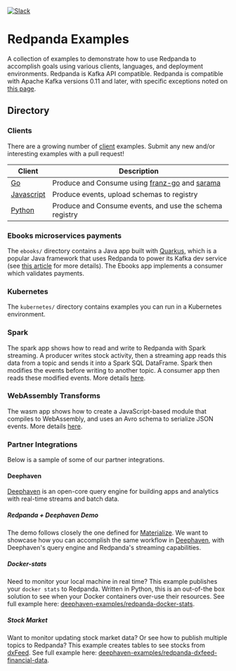 [![Slack](https://img.shields.io/badge/Slack-Redpanda%20Community-blue)](https://redpanda.com/slack)

# Redpanda Examples

A collection of examples to demonstrate how to use Redpanda to accomplish goals using various clients, languages, and deployment environments. Redpanda is Kafka API compatible. Redpanda is compatible with Apache Kafka versions 0.11 and later, with specific exceptions noted on [this page](https://docs.redpanda.com/current/develop/kafka-clients/).

## Directory

### Clients

There are a growing number of [client](./clients) examples.
Submit any new and/or interesting examples with a pull request!

| Client | Description |
| - | - |
| [Go](./clients/go) | Produce and Consume using [franz-go](https://github.com/twmb/franz-go) and [sarama](https://github.com/Shopify/sarama) |
| [Javascript](./clients/js/README.md) | Produce events, upload schemas to registry |
| [Python](./clients/python/README.md) | Produce and Consume events, and use the schema registry |

### Ebooks microservices payments

The `ebooks/` directory contains a Java app built with [Quarkus](https://quarkus.io/), which is a popular Java framework that uses Redpanda to power its Kafka dev service (see [this article](https://quarkus.io/guides/kafka-dev-services) for more details).
The Ebooks app implements a consumer which validates payments.

### Kubernetes

The `kubernetes/` directory contains examples you can run in a Kubernetes environment.

### Spark

The spark app shows how to read and write to Redpanda with Spark streaming.
A producer writes stock activity, then a streaming app reads this data from a topic and sends it into a Spark SQL DataFrame.
Spark then modifies the events before writing to another topic.
A consumer app then reads these modified events.
More details [here](./spark/scala/README.md).

### WebAssembly Transforms

The wasm app shows how to create a JavaScript-based module that compiles to WebAssembly, and uses an Avro schema to serialize JSON events.
More details [here](./wasm/js/transform_avro/README.md).

### Partner Integrations

Below is a sample of some of our partner integrations.

#### Deephaven

[Deephaven](https://deephaven.io/) is an open-core query engine for building apps and analytics with real-time streams and batch data.

##### Redpanda + Deephaven Demo

The demo follows closely the one defined for [Materialize](https://github.com/MaterializeInc/ecommerce-demo/blob/main/README_RPM.md). We want to showcase how you can accomplish the same workflow in [Deephaven](https://github.com/deephaven-examples/deephaven-debezium-demo), with Deephaven's query engine and Redpanda's streaming capabilities.


##### Docker-stats

Need to monitor your local machine in real time?  This example publishes your `docker stats` to Redpanda.  Written in Python, this is an out-of-the box solution to see when your Docker containers over-use their resources. See full example here: [deephaven-examples/redpanda-docker-stats](https://github.com/deephaven-examples/redpanda-docker-stats).

##### Stock Market

Want to monitor updating stock market data? Or see how to publish multiple topics to Redpanda?  This example creates tables to see stocks from [dxFeed](https://dxfeed.com/). See full example here: [deephaven-examples/redpanda-dxfeed-financial-data](https://github.com/deephaven-examples/redpanda-dxfeed-financial-data).
